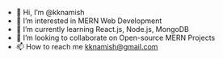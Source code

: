 - 👋 Hi, I’m @kknamish
- 👀 I’m interested in MERN Web Development
- 🌱 I’m currently learning React.js, Node.js, MongoDB
- 💞️ I’m looking to collaborate on Open-source MERN Projects
- 📫 How to reach me kknamish@gmail.com

<!---
kknamish/kknamish is a ✨ special ✨ repository because its `README.md` (this file) appears on your GitHub profile.
You can click the Preview link to take a look at your changes.
--->
